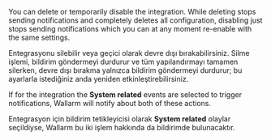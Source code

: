 You can delete or temporarily disable the integration. While deleting stops sending notifications and completely deletes all configuration, disabling just stops sending notifications which you can at any moment re-enable with the same settings.

Entegrasyonu silebilir veya geçici olarak devre dışı bırakabilirsiniz. Silme işlemi, bildirim göndermeyi durdurur ve tüm yapılandırmayı tamamen silerken, devre dışı bırakma yalnızca bildirim göndermeyi durdurur; bu ayarlarla istediğiniz anda yeniden etkinleştirebilirsiniz.

If for the integration the **System related** events are selected to trigger notifications, Wallarm will notify about both of these actions.

Entegrasyon için bildirim tetikleyicisi olarak **System related** olaylar seçildiyse, Wallarm bu iki işlem hakkında da bildirimde bulunacaktır.